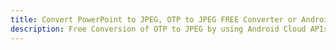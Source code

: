 ---title: Convert PowerPoint to JPEG, OTP to JPEG FREE Converter or Android SDKdescription: Free Conversion of OTP to JPEG by using Android Cloud APIs & SDKs. Also Create, Edit & Render Microsoft Word & OpenOffice documents in the Cloud.---